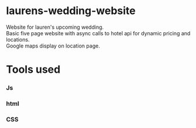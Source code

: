 # laurens-wedding-website

Website for lauren's upcoming wedding.<br/>
Basic five page website with <span>async</span> calls to hotel api for dynamic pricing and locations.<br/>
Google maps display on location page.

# Tools used

### Js<br/>

### html <br/>

### CSS</br>
